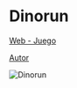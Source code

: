 # Dinorun
 
[Web - Juego](https://vivirenremoto.github.io/dinorun/)

[Autor](https://twitter.com/vivirenremoto)

![Dinorun](https://vivirenremoto.github.io/dinorun/static/social.png)
